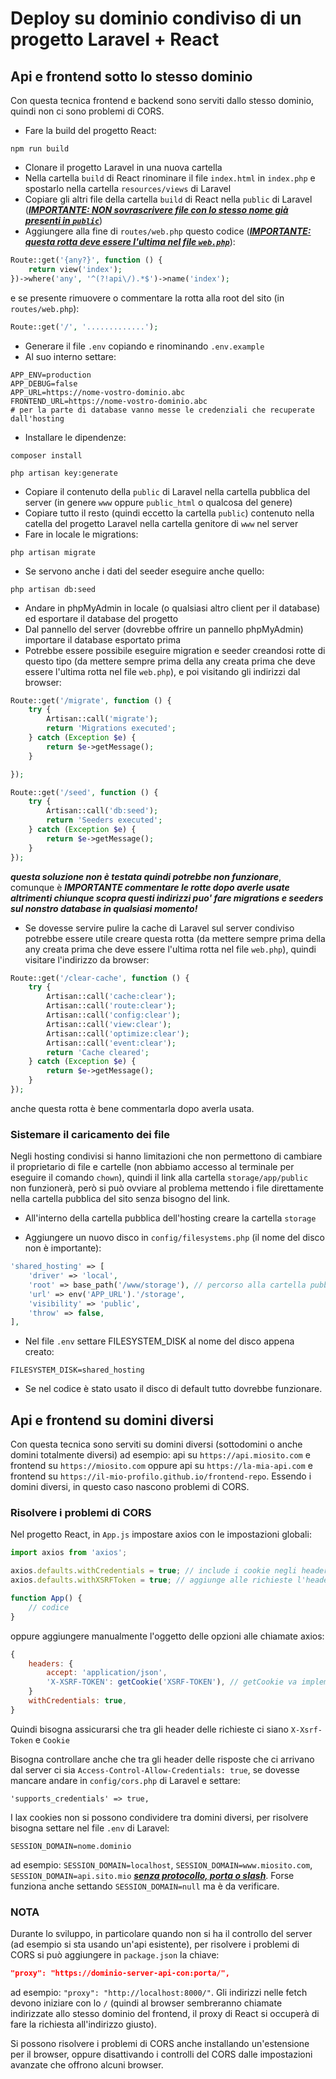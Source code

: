 # Deploy su dominio condiviso di un progetto Laravel + React

## Api e frontend sotto lo stesso dominio

Con questa tecnica frontend e backend sono serviti dallo stesso dominio, quindi non ci sono problemi di CORS.

-   Fare la build del progetto React:

```
npm run build
```

-   Clonare il progetto Laravel in una nuova cartella
-   Nella cartella `build` di React rinominare il file `index.html` in `index.php` e spostarlo nella cartella `resources/views` di Laravel
-   Copiare gli altri file della cartella `build` di React nella `public` di Laravel (<u>**_IMPORTANTE: NON sovrascrivere file con lo stesso nome già presenti in `public`_**</u>)
-   Aggiungere alla fine di `routes/web.php` questo codice (<u>**_IMPORTANTE: questa rotta deve essere l'ultima nel file `web.php`_**</u>):

```php
Route::get('{any?}', function () {
    return view('index');
})->where('any', '^(?!api\/).*$')->name('index');
```

e se presente rimuovere o commentare la rotta alla root del sito (in `routes/web.php`):

```php
Route::get('/', '.............');
```

-   Generare il file `.env` copiando e rinominando `.env.example`
-   Al suo interno settare:

```
APP_ENV=production
APP_DEBUG=false
APP_URL=https://nome-vostro-dominio.abc
FRONTEND_URL=https://nome-vostro-dominio.abc
# per la parte di database vanno messe le credenziali che recuperate dall'hosting
```

-   Installare le dipendenze:

```
composer install
```

```
php artisan key:generate
```

-   Copiare il contenuto della `public` di Laravel nella cartella pubblica del server (in genere `www` oppure `public_html` o qualcosa del genere)
-   Copiare tutto il resto (quindi eccetto la cartella `public`) contenuto nella catella del progetto Laravel nella cartella genitore di `www` nel server
-   Fare in locale le migrations:

```
php artisan migrate
```

-   Se servono anche i dati del seeder eseguire anche quello:

```
php artisan db:seed
```

-   Andare in phpMyAdmin in locale (o qualsiasi altro client per il database) ed esportare il database del progetto
-   Dal pannello del server (dovrebbe offrire un pannello phpMyAdmin) importare il database esportato prima
-   Potrebbe essere possibile eseguire migration e seeder creandosi rotte di questo tipo (da mettere sempre prima della any creata prima che deve essere l'ultima rotta nel file `web.php`), e poi visitando gli indirizzi dal browser:

```php
Route::get('/migrate', function () {
    try {
        Artisan::call('migrate');
        return 'Migrations executed';
    } catch (Exception $e) {
        return $e->getMessage();
    }

});

Route::get('/seed', function () {
    try {
        Artisan::call('db:seed');
        return 'Seeders executed';
    } catch (Exception $e) {
        return $e->getMessage();
    }
});
```

**_questa soluzione non è testata quindi potrebbe non funzionare_**, comunque è **_IMPORTANTE commentare le rotte dopo averle usate altrimenti chiunque scopra questi indirizzi puo' fare migrations e seeders sul nonstro database in qualsiasi momento!_**

-   Se dovesse servire pulire la cache di Laravel sul server condiviso potrebbe essere utile creare questa rotta (da mettere sempre prima della any creata prima che deve essere l'ultima rotta nel file `web.php`), quindi visitare l'indirizzo da browser:

```php
Route::get('/clear-cache', function () {
    try {
        Artisan::call('cache:clear');
        Artisan::call('route:clear');
        Artisan::call('config:clear');
        Artisan::call('view:clear');
        Artisan::call('optimize:clear');
        Artisan::call('event:clear');
        return 'Cache cleared';
    } catch (Exception $e) {
        return $e->getMessage();
    }
});
```

anche questa rotta è bene commentarla dopo averla usata.

### Sistemare il caricamento dei file

Negli hosting condivisi si hanno limitazioni che non permettono di cambiare il proprietario di file e cartelle (non abbiamo accesso al terminale per eseguire il comando `chown`), quindi il link alla cartella `storage/app/public` non funzionerà, però si può ovviare al problema mettendo i file direttamente nella cartella pubblica del sito senza bisogno del link.

-   All'interno della cartella pubblica dell'hosting creare la cartella `storage`

-   Aggiungere un nuovo disco in `config/filesystems.php` (il nome del disco non è importante):

```php
'shared_hosting' => [
    'driver' => 'local',
    'root' => base_path('/www/storage'), // percorso alla cartella pubblica del sito
    'url' => env('APP_URL').'/storage',
    'visibility' => 'public',
    'throw' => false,
],
```

-   Nel file `.env` settare FILESYSTEM_DISK al nome del disco appena creato:

```
FILESYSTEM_DISK=shared_hosting
```

-   Se nel codice è stato usato il disco di default tutto dovrebbe funzionare.

## Api e frontend su domini diversi

Con questa tecnica sono serviti su domini diversi (sottodomini o anche domini totalmente diversi) ad esempio:
api su `https://api.miosito.com` e frontend su `https://miosito.com` oppure api su `https://la-mia-api.com` e frontend su `https://il-mio-profilo.github.io/frontend-repo`.
Essendo i domini diversi, in questo caso nascono problemi di CORS.

### Risolvere i problemi di CORS

Nel progetto React, in `App.js` impostare axios con le impostazioni globali:

```js
import axios from 'axios';

axios.defaults.withCredentials = true; // include i cookie negli headers di ogni richiesta
axios.defaults.withXSRFToken = true; // aggiunge alle richieste l'header X-Xsrf-Token prendendo il valore dal cookie XSRF-TOKEN

function App() {
    // codice
}
```

oppure aggiungere manualmente l'oggetto delle opzioni alle chiamate axios:

```js
{
	headers: {
		accept: 'application/json',
		'X-XSRF-TOKEN': getCookie('XSRF-TOKEN'), // getCookie va implementato
	}
	withCredentials: true,
}
```

Quindi bisogna assicurarsi che tra gli header delle richieste ci siano `X-Xsrf-Token` e `Cookie`

Bisogna controllare anche che tra gli header delle risposte che ci arrivano dal server ci sia `Access-Control-Allow-Credentials: true`, se dovesse mancare andare in `config/cors.php` di Laravel e settare:

```
'supports_credentials' => true,
```

I lax cookies non si possono condividere tra domini diversi, per risolvere bisogna settare nel file `.env` di Laravel:

```
SESSION_DOMAIN=nome.dominio
```

ad esempio: `SESSION_DOMAIN=localhost`, `SESSION_DOMAIN=www.miosito.com`, `SESSION_DOMAIN=api.sito.mio` <u>**_senza protocollo, porta o slash_**</u>. Forse funziona anche settando `SESSION_DOMAIN=null` ma è da verificare.

### NOTA

Durante lo sviluppo, in particolare quando non si ha il controllo del server (ad esempio si sta usando un'api esistente), per risolvere i problemi di CORS si può aggiungere in `package.json` la chiave:

```json
"proxy": "https://dominio-server-api-con:porta/",
```

ad esempio: `"proxy": "http://localhost:8000/"`. Gli indirizzi nelle fetch devono iniziare con lo `/` (quindi al browser sembreranno chiamate indirizzate allo stesso dominio del frontend, il proxy di React si occuperà di fare la richiesta all'indirizzo giusto).

Si possono risolvere i problemi di CORS anche installando un'estensione per il browser, oppure disattivando i controlli del CORS dalle impostazioni avanzate che offrono alcuni browser.
